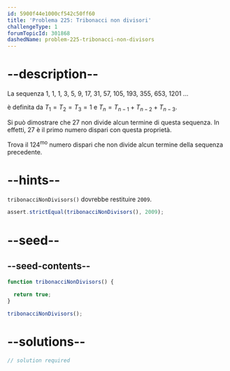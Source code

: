 ```yaml
---
id: 5900f44e1000cf542c50ff60
title: 'Problema 225: Tribonacci non divisori'
challengeType: 1
forumTopicId: 301868
dashedName: problem-225-tribonacci-non-divisors
---
```


# --description--

La sequenza 1, 1, 1, 3, 5, 9, 17, 31, 57, 105, 193, 355, 653, 1201 ...

è definita da $T_1 = T_2 = T_3 = 1$ e $T_n = T_{n - 1} + T_{n - 2} + T_{n - 3}$.

Si può dimostrare che 27 non divide alcun termine di questa sequenza. In effetti, 27 è il primo numero dispari con questa proprietà.

Trova il ${124}^{\text{mo}}$ numero dispari che non divide alcun termine della sequenza precedente.

# --hints--

`tribonacciNonDivisors()` dovrebbe restituire `2009`.

```js
assert.strictEqual(tribonacciNonDivisors(), 2009);
```

# --seed--

## --seed-contents--

```js
function tribonacciNonDivisors() {

  return true;
}

tribonacciNonDivisors();
```

# --solutions--

```js
// solution required
```
